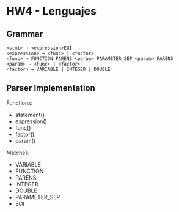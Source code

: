 # HW4 - Lenguajes

## Grammar


```
<stmt> → <expression>EOI
<expression> → <func> | <factor>
<func> → FUNCTION PARENS <param> PARAMETER_SEP <param> PARENS
<param> → <func> | <factor>
<factor> → VARIABLE | INTEGER | DOUBLE
```

## Parser Implementation 

Functions: 

- statement()
- expression()
- func()
- factor()
- param()

Matches:

- VARIABLE
- FUNCTION
- PARENS
- INTEGER
- DOUBLE
- PARAMETER_SEP
- EOI

